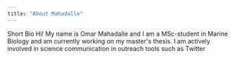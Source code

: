 ```yaml
---
title: "About Mahadalle"
---
```


Short Bio
Hi! My name is Omar Mahadalle and I am a MSc-student in Marine Biology and am currently working on my master's thesis.
I am actively involved in science communication in outreach tools such as Twitter

